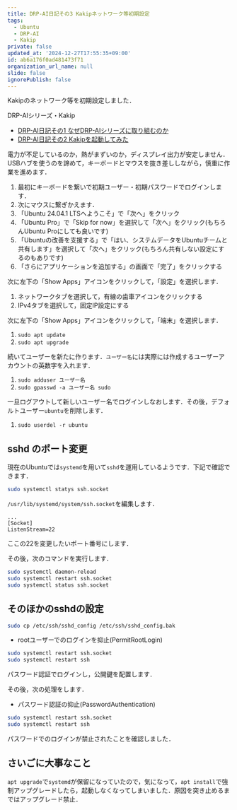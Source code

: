 ```yaml
---
title: DRP-AI日記その3 Kakipネットワーク等初期設定
tags:
  - Ubuntu
  - DRP-AI
  - Kakip
private: false
updated_at: '2024-12-27T17:55:35+09:00'
id: ab6a176f0ad481473f71
organization_url_name: null
slide: false
ignorePublish: false
---
```

Kakipのネットワーク等を初期設定しました．

DRP-AIシリーズ・Kakip

- [DRP-AI日記その1 なぜDRP-AIシリーズに取り組むのか](https://qiita.com/zacky1972/items/3ebf021cab1e972890f8)
- [DRP-AI日記その2 Kakipを起動してみた](https://qiita.com/zacky1972/items/438ddc192fc499fb697c)

電力が不足しているのか，熱がまずいのか，ディスプレイ出力が安定しません．USBハブを使うのを諦めて，キーボードとマウスを抜き差ししながら，慎重に作業を進めます．

1. 最初にキーボードを繋いで初期ユーザー・初期パスワードでログインします．
2. 次にマウスに繋ぎかえます．
3. 「Ubuntu 24.04.1 LTSへようこそ」で「次へ」をクリック
4. 「Ubuntu Pro」で「Skip for now」を選択して「次へ」をクリック(もちろんUbuntu Proにしても良いです)
5. 「Ubuntuの改善を支援する」で「はい、システムデータをUbuntuチームと共有します」を選択して「次へ」をクリック(もちろん共有しない設定にするのもありです)
6. 「さらにアプリケーションを追加する」の画面で「完了」をクリックする

次に左下の「Show Apps」アイコンをクリックして，「設定」を選択します．

1. ネットワークタブを選択して，有線の歯車アイコンをクリックする
2. IPv4タブを選択して，固定IP設定にする

次に左下の「Show Apps」アイコンをクリックして，「端末」を選択します．

1. `sudo apt update`
2. `sudo apt upgrade`

続いてユーザーを新たに作ります．`ユーザー名`には実際には作成するユーザーアカウントの英数字を入れます．

1. `sudo adduser ユーザー名`
2. `sudo gpasswd -a ユーザー名 sudo`

一旦ログアウトして新しいユーザー名でログインしなおします．その後，デフォルトユーザー`ubuntu`を削除します．

1. `sudo userdel -r ubuntu`

## sshd のポート変更

現在のUbuntuでは`systemd`を用いて`sshd`を運用しているようです．下記で確認できます．

```bash
sudo systemctl statys ssh.socket
```

`/usr/lib/systemd/system/ssh.socket`を編集します．

```txt:/usr/lib/systemd/system/ssh.socket
...
[Socket]
ListenStream=22
```

ここの22を変更したいポート番号にします．

その後，次のコマンドを実行します．

```bash
sudo systemctl daemon-reload
sudo systemctl restart ssh.socket
sudo systemctl status ssh.socket
```

## そのほかのsshdの設定

```bash
sudo cp /etc/ssh/sshd_config /etc/ssh/sshd_config.bak
```

* rootユーザーでのログインを抑止(PermitRootLogin)

```bash
sudo systemctl restart ssh.socket
sudo systemctl restart ssh
```

パスワード認証でログインし，公開鍵を配置します．

その後，次の処理をします．

* パスワード認証の抑止(PasswordAuthentication)

```bash
sudo systemctl restart ssh.socket
sudo systemctl restart ssh
```

パスワードでのログインが禁止されたことを確認しました．

## さいごに大事なこと

`apt upgrade`で`systemd`が保留になっていたので，気になって，`apt install`で強制アップグレードしたら，起動しなくなってしまいました．原因を突き止めるまではアップグレード禁止．